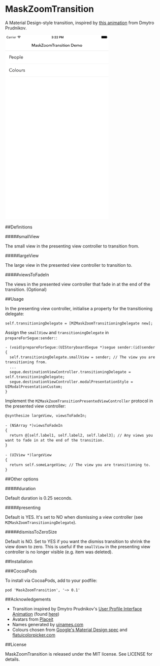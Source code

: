 # MaskZoomTransition

A Material Design-style transition, inspired by [this animation](https://dribbble.com/shots/1744157-User-Profile-Interface-Animation) from Dmytro Prudnikov.

<img src="MaskZoomTransition.gif" width="336" />


##Definitions

#####smallView

The small view in the presenting view controller to transition from.

#####largeView

The large view in the presented view controller to transition to.

#####viewsToFadeIn

The views in the presented view controller that fade in at the end of the transition. (Optional)


##Usage

In the presenting view controller, initialise a property for the transitioning delegate:

    self.transitioningDelegate = [MZMaskZoomTransitioningDelegate new];

Assign the `smallView` and `transitioningDelegate` in `prepareForSegue:sender:`:

    - (void)prepareForSegue:(UIStoryboardSegue *)segue sender:(id)sender
    {
      self.transitioningDelegate.smallView = sender; // The view you are transitioning from.
      ...
      segue.destinationViewController.transitioningDelegate = self.transitioningDelegate;
      segue.destinationViewController.modalPresentationStyle = UIModalPresentationCustom;
    }

Implement the `MZMaskZoomTransitionPresentedViewController` protocol in the presented view controller:

    @synthesize largeView, viewsToFadeIn;

    - (NSArray *)viewsToFadeIn
    {
      return @[self.label1, self.label2, self.label3]; // Any views you want to fade in at the end of the transition.
    }

    - (UIView *)largeView
    {
      return self.someLargeView; // The view you are transitioning to.
    }

##Other options

#####duration

Default duration is 0.25 seconds.

#####presenting

Default is YES. It's set to NO when dismissing a view controller (see `MZMaskZoomTransitioningDelegate`).

#####dismissToZeroSize

Default is NO. Set to YES if you want the dismiss transition to shrink the view down to zero. This is useful if the `smallView` in the presenting view controller is no longer visible (e.g. item was deleted).


##Installation

###CocoaPods

To install via CocoaPods, add to your podfile:

    pod 'MaskZoomTransition', '~> 0.1'


##Acknowledgements

- Transition inspired by Dmytro Prudnikov's [User Profile Interface Animation](https://dribbble.com/shots/1744157-User-Profile-Interface-Animation) (found [here](http://blog.webbb.be/material-design-animation-examples/))
- Avatars from [Placeit](https://blog.placeit.net/free-avatar-pack/)
- Names generated by [uinames.com](http://uinames.com/)
- Colours chosen from [Google's Material Design spec](https://www.google.com/design/spec/style/color.html#color-color-palette) and [flatuicolorpicker.com](http://www.flatuicolorpicker.com)


##License

MaskZoomTransition is released under the MIT license. See LICENSE for details.
